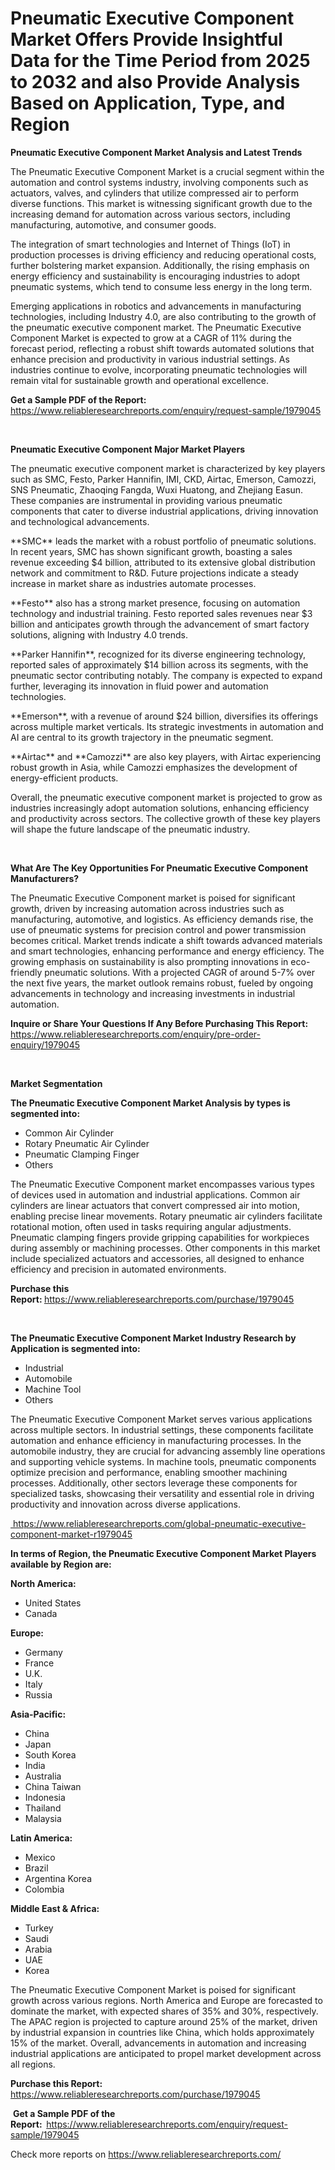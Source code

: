 <p><h1>Pneumatic Executive Component Market Offers Provide Insightful Data for the Time Period from 2025 to 2032 and also Provide Analysis Based on Application, Type, and Region</h1></p><p><strong>Pneumatic Executive Component Market Analysis and Latest Trends</strong></p>
<p><p>The Pneumatic Executive Component Market is a crucial segment within the automation and control systems industry, involving components such as actuators, valves, and cylinders that utilize compressed air to perform diverse functions. This market is witnessing significant growth due to the increasing demand for automation across various sectors, including manufacturing, automotive, and consumer goods. </p><p>The integration of smart technologies and Internet of Things (IoT) in production processes is driving efficiency and reducing operational costs, further bolstering market expansion. Additionally, the rising emphasis on energy efficiency and sustainability is encouraging industries to adopt pneumatic systems, which tend to consume less energy in the long term.</p><p>Emerging applications in robotics and advancements in manufacturing technologies, including Industry 4.0, are also contributing to the growth of the pneumatic executive component market. The Pneumatic Executive Component Market is expected to grow at a CAGR of 11% during the forecast period, reflecting a robust shift towards automated solutions that enhance precision and productivity in various industrial settings. As industries continue to evolve, incorporating pneumatic technologies will remain vital for sustainable growth and operational excellence.</p></p>
<p><strong>Get a Sample PDF of the Report:&nbsp;</strong> <a href="https://www.reliableresearchreports.com/enquiry/request-sample/1979045?utm_campaign=3009&utm_medium=2&utm_source=Github&utm_content=ia&utm_term=28032025&utm_id=pneumatic-executive-component">https://www.reliableresearchreports.com/enquiry/request-sample/1979045</a></p>
<p>&nbsp;</p>
<p><strong>Pneumatic Executive Component Major Market Players</strong></p>
<p><p>The pneumatic executive component market is characterized by key players such as SMC, Festo, Parker Hannifin, IMI, CKD, Airtac, Emerson, Camozzi, SNS Pneumatic, Zhaoqing Fangda, Wuxi Huatong, and Zhejiang Easun. These companies are instrumental in providing various pneumatic components that cater to diverse industrial applications, driving innovation and technological advancements.</p><p>**SMC** leads the market with a robust portfolio of pneumatic solutions. In recent years, SMC has shown significant growth, boasting a sales revenue exceeding $4 billion, attributed to its extensive global distribution network and commitment to R&D. Future projections indicate a steady increase in market share as industries automate processes.</p><p>**Festo** also has a strong market presence, focusing on automation technology and industrial training. Festo reported sales revenues near $3 billion and anticipates growth through the advancement of smart factory solutions, aligning with Industry 4.0 trends.</p><p>**Parker Hannifin**, recognized for its diverse engineering technology, reported sales of approximately $14 billion across its segments, with the pneumatic sector contributing notably. The company is expected to expand further, leveraging its innovation in fluid power and automation technologies.</p><p>**Emerson**, with a revenue of around $24 billion, diversifies its offerings across multiple market verticals. Its strategic investments in automation and AI are central to its growth trajectory in the pneumatic segment.</p><p>**Airtac** and **Camozzi** are also key players, with Airtac experiencing robust growth in Asia, while Camozzi emphasizes the development of energy-efficient products.</p><p>Overall, the pneumatic executive component market is projected to grow as industries increasingly adopt automation solutions, enhancing efficiency and productivity across sectors. The collective growth of these key players will shape the future landscape of the pneumatic industry.</p></p>
<p>&nbsp;</p>
<p><strong>What Are The Key Opportunities For Pneumatic Executive Component Manufacturers?</strong></p>
<p><p>The Pneumatic Executive Component market is poised for significant growth, driven by increasing automation across industries such as manufacturing, automotive, and logistics. As efficiency demands rise, the use of pneumatic systems for precision control and power transmission becomes critical. Market trends indicate a shift towards advanced materials and smart technologies, enhancing performance and energy efficiency. The growing emphasis on sustainability is also prompting innovations in eco-friendly pneumatic solutions. With a projected CAGR of around 5-7% over the next five years, the market outlook remains robust, fueled by ongoing advancements in technology and increasing investments in industrial automation.</p></p>
<p><strong>Inquire or Share Your Questions If Any Before Purchasing This Report:</strong> <a href="https://www.reliableresearchreports.com/enquiry/pre-order-enquiry/1979045?utm_campaign=3009&utm_medium=2&utm_source=Github&utm_content=ia&utm_term=28032025&utm_id=pneumatic-executive-component">https://www.reliableresearchreports.com/enquiry/pre-order-enquiry/1979045</a></p>
<p>&nbsp;</p>
<p><strong>Market Segmentation</strong></p>
<p><strong>The Pneumatic Executive Component Market Analysis by types is segmented into:</strong></p>
<p><ul><li>Common Air Cylinder</li><li>Rotary Pneumatic Air Cylinder</li><li>Pneumatic Clamping Finger</li><li>Others</li></ul></p>
<p><p>The Pneumatic Executive Component market encompasses various types of devices used in automation and industrial applications. Common air cylinders are linear actuators that convert compressed air into motion, enabling precise linear movements. Rotary pneumatic air cylinders facilitate rotational motion, often used in tasks requiring angular adjustments. Pneumatic clamping fingers provide gripping capabilities for workpieces during assembly or machining processes. Other components in this market include specialized actuators and accessories, all designed to enhance efficiency and precision in automated environments.</p></p>
<p><strong>Purchase this Report:&nbsp;</strong><a href="https://www.reliableresearchreports.com/purchase/1979045?utm_campaign=3009&utm_medium=2&utm_source=Github&utm_content=ia&utm_term=28032025&utm_id=pneumatic-executive-component">https://www.reliableresearchreports.com/purchase/1979045</a></p>
<p>&nbsp;</p>
<p><strong>The Pneumatic Executive Component Market Industry Research by Application is segmented into:</strong></p>
<p><ul><li>Industrial</li><li>Automobile</li><li>Machine Tool</li><li>Others</li></ul></p>
<p><p>The Pneumatic Executive Component Market serves various applications across multiple sectors. In industrial settings, these components facilitate automation and enhance efficiency in manufacturing processes. In the automobile industry, they are crucial for advancing assembly line operations and supporting vehicle systems. In machine tools, pneumatic components optimize precision and performance, enabling smoother machining processes. Additionally, other sectors leverage these components for specialized tasks, showcasing their versatility and essential role in driving productivity and innovation across diverse applications.</p></p>
<p><a href="https://www.reliableresearchreports.com/global-pneumatic-executive-component-market-r1979045?utm_campaign=3009&utm_medium=2&utm_source=Github&utm_content=ia&utm_term=28032025&utm_id=pneumatic-executive-component">&nbsp;https://www.reliableresearchreports.com/global-pneumatic-executive-component-market-r1979045</a></p>
<p><strong>In terms of Region, the Pneumatic Executive Component Market Players available by Region are:</strong></p>
<p>
    <p> <strong> North America: </strong>
        <ul>
            <li>United States</li>
            <li>Canada</li>
        </ul>
        </p> 
    <p> <strong> Europe: </strong>
        <ul>
            <li>Germany</li>
            <li>France</li>
            <li>U.K.</li>
            <li>Italy</li>
            <li>Russia</li>
        </ul>
        </p> 
    <p> <strong> Asia-Pacific: </strong>
        <ul>
            <li>China</li>
            <li>Japan</li>
            <li>South Korea</li>
            <li>India</li>
            <li>Australia</li>
            <li>China Taiwan</li>
            <li>Indonesia</li>
            <li>Thailand</li>
            <li>Malaysia</li>
        </ul>
        </p> 
    <p> <strong> Latin America: </strong>
        <ul>
            <li>Mexico</li>
            <li>Brazil</li>
            <li>Argentina Korea</li>
            <li>Colombia</li>
        </ul>
        </p> 
    <p> <strong> Middle East & Africa: </strong>
        <ul>
            <li>Turkey</li>
            <li>Saudi</li>
            <li>Arabia</li>
            <li>UAE</li>
            <li>Korea</li>
        </ul>
    </p>
    </p>
<p><p>The Pneumatic Executive Component Market is poised for significant growth across various regions. North America and Europe are forecasted to dominate the market, with expected shares of 35% and 30%, respectively. The APAC region is projected to capture around 25% of the market, driven by industrial expansion in countries like China, which holds approximately 15% of the market. Overall, advancements in automation and increasing industrial applications are anticipated to propel market development across all regions.</p></p>
<p><strong>Purchase this Report: </strong><a href="https://www.reliableresearchreports.com/purchase/1979045?utm_campaign=3009&utm_medium=2&utm_source=Github&utm_content=ia&utm_term=28032025&utm_id=pneumatic-executive-component">https://www.reliableresearchreports.com/purchase/1979045</a></p>
<p>&nbsp;<strong>Get a Sample PDF of the Report:&nbsp;&nbsp;</strong><a href="https://www.reliableresearchreports.com/enquiry/request-sample/1979045?utm_campaign=3009&utm_medium=2&utm_source=Github&utm_content=ia&utm_term=28032025&utm_id=pneumatic-executive-component">https://www.reliableresearchreports.com/enquiry/request-sample/1979045</a></p>
<p><strong></strong></p>
<p>Check more reports on <a href="https://www.reliableresearchreports.com/?utm_campaign=3009&utm_medium=2&utm_source=Github&utm_content=ia&utm_term=28032025&utm_id=pneumatic-executive-component">https://www.reliableresearchreports.com/</a></p>